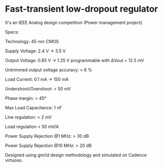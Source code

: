 # Fast-transient low-dropout regulator
It's an IEEE Analog design competition (Power management project)

Specs:

Technology: 45-nm CMOS

Supply Voltage: 2.4 V → 3.5 V

Output Voltage: 0.85 V → 1.25 V programmable with ΔVout = 12.5 mV

Untrimmed output voltage accuracy: < 6 %

Load Current: 0.1 mA → 150 mA

Undershoot/Overshoot: < 50 mV

Phase margin: > 45°

Max Load Capacitance: 1 nF

Line regulation: < 2 mV

Load regulation < 50 mV/A

Power Supply Rejection @1 MHz: > 30 dB

Power Supply Rejection @10 MHz: > 20 dB

Designed using gm/id design methodology and simulated on Cadence virtuoso.

